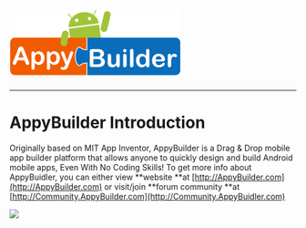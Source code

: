 # ![](/assets/logo.png)

---

# AppyBuilder Introduction

Originally based on MIT App Inventor, AppyBuilder is a Drag &  Drop mobile app builder platform that allows anyone to quickly design and build Android mobile apps, Even With No Coding Skills! To get more info about AppyBuidler, you can either view **website **at [http://AppyBuilder.com](http://AppyBuilder.com) or visit/join **forum community **at [http://Community.AppyBuilder.com](http://Community.AppyBuidler.com)

![](blob:https://www.gitbook.com/c989977c-aa38-4a5f-9ce8-84df76bc3e6f)

